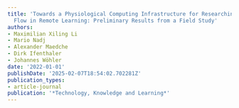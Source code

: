 ```yaml
---
title: 'Towards a Physiological Computing Infrastructure for Researching Students’
  Flow in Remote Learning: Preliminary Results from a Field Study'
authors:
- Maximilian Xiling Li
- Mario Nadj
- Alexander Maedche
- Dirk Ifenthaler
- Johannes Wöhler
date: '2022-01-01'
publishDate: '2025-02-07T18:54:02.702281Z'
publication_types:
- article-journal
publication: '*Technology, Knowledge and Learning*'
---
```

